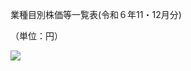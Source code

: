業種目別株価等一覧表(令和６年11・12月分)

（単位：円）

![](https://www.nta.go.jp/tmp/e48c4c0b-3c9b-4249-8024-3c195868dd68/images/fb80342de31e001f93f0b248ee559ef98fa0310b0f5e9dd49cba4345841309c3.jpg)